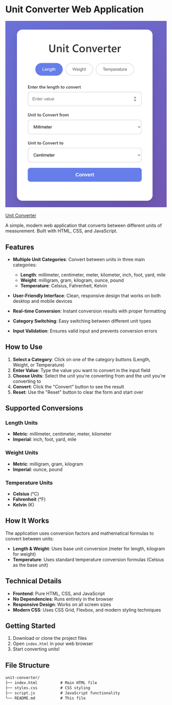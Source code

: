 # Unit Converter Web Application

![Unit Converter](./Screenshot_uc.png)

[Unit Converter](https://roadmap.sh/projects/unit-converter)

A simple, modern web application that converts between different units of measurement. Built with HTML, CSS, and JavaScript.

## Features

- **Multiple Unit Categories**: Convert between units in three main categories:
  - **Length**: millimeter, centimeter, meter, kilometer, inch, foot, yard, mile
  - **Weight**: milligram, gram, kilogram, ounce, pound
  - **Temperature**: Celsius, Fahrenheit, Kelvin

- **User-Friendly Interface**: Clean, responsive design that works on both desktop and mobile devices
- **Real-time Conversion**: Instant conversion results with proper formatting
- **Category Switching**: Easy switching between different unit types
- **Input Validation**: Ensures valid input and prevents conversion errors

## How to Use

1. **Select a Category**: Click on one of the category buttons (Length, Weight, or Temperature)
2. **Enter Value**: Type the value you want to convert in the input field
3. **Choose Units**: Select the unit you're converting from and the unit you're converting to
4. **Convert**: Click the "Convert" button to see the result
5. **Reset**: Use the "Reset" button to clear the form and start over

## Supported Conversions

### Length Units
- **Metric**: millimeter, centimeter, meter, kilometer
- **Imperial**: inch, foot, yard, mile

### Weight Units
- **Metric**: milligram, gram, kilogram
- **Imperial**: ounce, pound

### Temperature Units
- **Celsius** (°C)
- **Fahrenheit** (°F)
- **Kelvin** (K)

## How It Works

The application uses conversion factors and mathematical formulas to convert between units:

- **Length & Weight**: Uses base unit conversion (meter for length, kilogram for weight)
- **Temperature**: Uses standard temperature conversion formulas (Celsius as the base unit)

## Technical Details

- **Frontend**: Pure HTML, CSS, and JavaScript
- **No Dependencies**: Runs entirely in the browser
- **Responsive Design**: Works on all screen sizes
- **Modern CSS**: Uses CSS Grid, Flexbox, and modern styling techniques

## Getting Started

1. Download or clone the project files
2. Open `index.html` in your web browser
3. Start converting units!

## File Structure

```
unit-converter/
├── index.html          # Main HTML file
├── styles.css          # CSS styling
├── script.js           # JavaScript functionality
└── README.md           # This file
```



